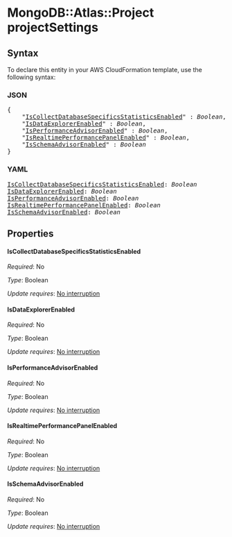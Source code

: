 # MongoDB::Atlas::Project projectSettings

## Syntax

To declare this entity in your AWS CloudFormation template, use the following syntax:

### JSON

<pre>
{
    "<a href="#iscollectdatabasespecificsstatisticsenabled" title="IsCollectDatabaseSpecificsStatisticsEnabled">IsCollectDatabaseSpecificsStatisticsEnabled</a>" : <i>Boolean</i>,
    "<a href="#isdataexplorerenabled" title="IsDataExplorerEnabled">IsDataExplorerEnabled</a>" : <i>Boolean</i>,
    "<a href="#isperformanceadvisorenabled" title="IsPerformanceAdvisorEnabled">IsPerformanceAdvisorEnabled</a>" : <i>Boolean</i>,
    "<a href="#isrealtimeperformancepanelenabled" title="IsRealtimePerformancePanelEnabled">IsRealtimePerformancePanelEnabled</a>" : <i>Boolean</i>,
    "<a href="#isschemaadvisorenabled" title="IsSchemaAdvisorEnabled">IsSchemaAdvisorEnabled</a>" : <i>Boolean</i>
}
</pre>

### YAML

<pre>
<a href="#iscollectdatabasespecificsstatisticsenabled" title="IsCollectDatabaseSpecificsStatisticsEnabled">IsCollectDatabaseSpecificsStatisticsEnabled</a>: <i>Boolean</i>
<a href="#isdataexplorerenabled" title="IsDataExplorerEnabled">IsDataExplorerEnabled</a>: <i>Boolean</i>
<a href="#isperformanceadvisorenabled" title="IsPerformanceAdvisorEnabled">IsPerformanceAdvisorEnabled</a>: <i>Boolean</i>
<a href="#isrealtimeperformancepanelenabled" title="IsRealtimePerformancePanelEnabled">IsRealtimePerformancePanelEnabled</a>: <i>Boolean</i>
<a href="#isschemaadvisorenabled" title="IsSchemaAdvisorEnabled">IsSchemaAdvisorEnabled</a>: <i>Boolean</i>
</pre>

## Properties

#### IsCollectDatabaseSpecificsStatisticsEnabled

_Required_: No

_Type_: Boolean

_Update requires_: [No interruption](https://docs.aws.amazon.com/AWSCloudFormation/latest/UserGuide/using-cfn-updating-stacks-update-behaviors.html#update-no-interrupt)

#### IsDataExplorerEnabled

_Required_: No

_Type_: Boolean

_Update requires_: [No interruption](https://docs.aws.amazon.com/AWSCloudFormation/latest/UserGuide/using-cfn-updating-stacks-update-behaviors.html#update-no-interrupt)

#### IsPerformanceAdvisorEnabled

_Required_: No

_Type_: Boolean

_Update requires_: [No interruption](https://docs.aws.amazon.com/AWSCloudFormation/latest/UserGuide/using-cfn-updating-stacks-update-behaviors.html#update-no-interrupt)

#### IsRealtimePerformancePanelEnabled

_Required_: No

_Type_: Boolean

_Update requires_: [No interruption](https://docs.aws.amazon.com/AWSCloudFormation/latest/UserGuide/using-cfn-updating-stacks-update-behaviors.html#update-no-interrupt)

#### IsSchemaAdvisorEnabled

_Required_: No

_Type_: Boolean

_Update requires_: [No interruption](https://docs.aws.amazon.com/AWSCloudFormation/latest/UserGuide/using-cfn-updating-stacks-update-behaviors.html#update-no-interrupt)

